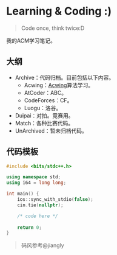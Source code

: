 # Learning & Coding :)

> Code once, think twice:D

我的ACM学习笔记。

## 大纲

- Archive：代码归档。目前包括以下内容。
  - Acwing：[Acwing](https://www.acwing.com/)算法学习。
  - AtCoder：ABC。
  - CodeForces：CF。
  - Luogu：洛谷。
- Duipai：对拍。竞赛用。
- Match：各种比赛代码。
- UnArchived：暂未归档代码。

## 代码模板

```cpp
#include <bits/stdc++.h>

using namespace std;
using i64 = long long;

int main() {
    ios::sync_with_stdio(false); 
    cin.tie(nullptr);

    /* code here */
    
    return 0;
}
```

> 码风参考@jiangly

